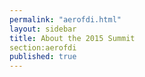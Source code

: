 ```yaml
---
permalink: "aerofdi.html"
layout: sidebar
title: About the 2015 Summit
section:aerofdi
published: true
---
```

